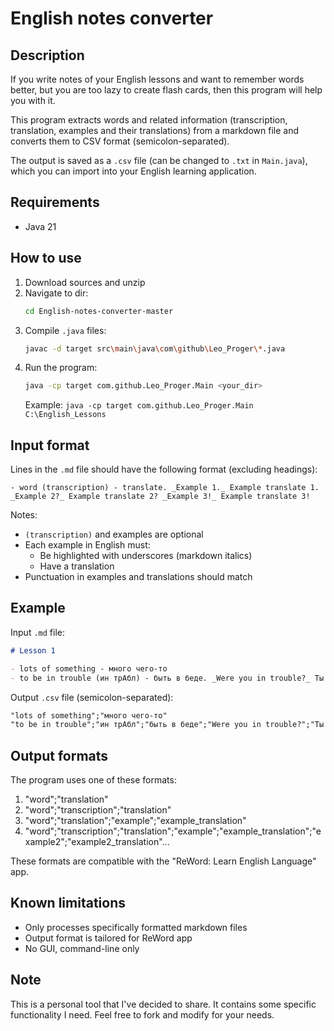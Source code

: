 # English notes converter

## Description

If you write notes of your English lessons and want to remember words better, but you are too lazy to create flash
cards, then this program will help you with it.

This program extracts words and related information (transcription, translation, examples and their
translations) from a markdown file and converts them to CSV format (semicolon-separated).

The output is saved as a `.csv` file (can be changed to `.txt` in `Main.java`), which you can import into your English
learning application.

## Requirements

- Java 21

## How to use

1. Download sources and unzip
2. Navigate to dir:
    ```bash
    cd English-notes-converter-master
    ```
3. Compile `.java` files:
    ```bash
    javac -d target src\main\java\com\github\Leo_Proger\*.java
    ``` 
4. Run the program:
    ```bash
    java -cp target com.github.Leo_Proger.Main <your_dir>
    ```
   Example: `java -cp target com.github.Leo_Proger.Main C:\English_Lessons`

## Input format

Lines in the `.md` file should have the following format (excluding headings):

`- word (transcription) - translate. _Example 1._ Example translate 1. _Example 2?_ Example translate 2? _Example 3!_ Example translate 3!`

Notes:

- `(transcription)` and examples are optional
- Each example in English must:
    - Be highlighted with underscores (markdown italics)
    - Have a translation
- Punctuation in examples and translations should match

## Example

Input `.md` file:

```markdown
# Lesson 1

- lots of something - много чего-то
- to be in trouble (ин трАбл) - быть в беде. _Were you in trouble?_ Ты был в беде?
```

Output `.csv` file (semicolon-separated):

```markdown
"lots of something";"много чего-то"
"to be in trouble";"ин трАбл";"быть в беде";"Were you in trouble?";"Ты был в беде?"
```

## Output formats

The program uses one of these formats:

1. "word";"translation"
2. "word";"transcription";"translation"
3. "word";"translation";"example";"example_translation"
4. "word";"transcription";"translation";"example";"example_translation";"example2";"example2_translation"...

These formats are compatible with the "ReWord: Learn English Language" app.

## Known limitations

- Only processes specifically formatted markdown files
- Output format is tailored for ReWord app
- No GUI, command-line only

## Note

This is a personal tool that I've decided to share. It contains some specific functionality I need. Feel free to fork
and modify for your needs.



